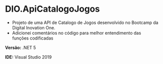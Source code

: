 # DIO.ApiCatalogoJogos

- Projeto de uma API de Catalogo de Jogos desenvolvido no Bootcamp da Digital Inovation One.
- Adicionei comentários no código para melhor entendimento das funções codificadas

**Versão:** .NET 5

**IDE:** Visual Studio 2019
